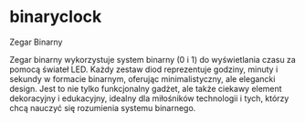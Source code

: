 # binaryclock
Zegar Binarny

Zegar binarny wykorzystuje system binarny (0 i 1) do wyświetlania czasu za pomocą świateł LED. Każdy zestaw diod reprezentuje godziny, minuty i sekundy w formacie binarnym, oferując minimalistyczny, ale elegancki design. Jest to nie tylko funkcjonalny gadżet, ale także ciekawy element dekoracyjny i edukacyjny, idealny dla miłośników technologii i tych, którzy chcą nauczyć się rozumienia systemu binarnego.
